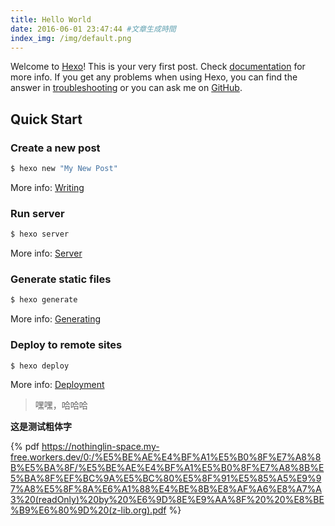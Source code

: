 ```yaml
---
title: Hello World
date: 2016-06-01 23:47:44 #文章生成時間
index_img: /img/default.png
---
```




Welcome to [Hexo](https://hexo.io/)! This is your very first post. Check [documentation](https://hexo.io/docs/) for more info. If you get any problems when using Hexo, you can find the answer in [troubleshooting](https://hexo.io/docs/troubleshooting.html) or you can ask me on [GitHub](https://github.com/hexojs/hexo/issues).

<!-- more -->

## Quick Start

### Create a new post

``` bash
$ hexo new "My New Post"
```

More info: [Writing](https://hexo.io/docs/writing.html)

### Run server

``` bash
$ hexo server
```

More info: [Server](https://hexo.io/docs/server.html)

### Generate static files

``` bash
$ hexo generate
```

More info: [Generating](https://hexo.io/docs/generating.html)

### Deploy to remote sites

``` java
$ hexo deploy
```

More info: [Deployment](https://hexo.io/docs/one-command-deployment.html)

> 嘿嘿，哈哈哈



**这是测试粗体字**


{% pdf https://nothinglin-space.my-free.workers.dev/0:/%E5%BE%AE%E4%BF%A1%E5%B0%8F%E7%A8%8B%E5%BA%8F/%E5%BE%AE%E4%BF%A1%E5%B0%8F%E7%A8%8B%E5%BA%8F%EF%BC%9A%E5%BC%80%E5%8F%91%E5%85%A5%E9%97%A8%E5%8F%8A%E6%A1%88%E4%BE%8B%E8%AF%A6%E8%A7%A3%20(readOnly)%20by%20%E6%9D%8E%E9%AA%8F%20%20%E8%BE%B9%E6%80%9D%20(z-lib.org).pdf %}


